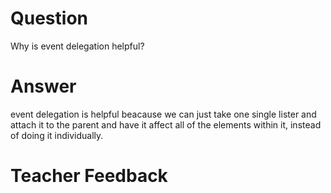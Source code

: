 # Question
Why is event delegation helpful?

# Answer
event delegation is helpful beacause we can just take one single lister and attach it to the parent and have it affect all of the elements within it, instead of doing it individually.

# Teacher Feedback